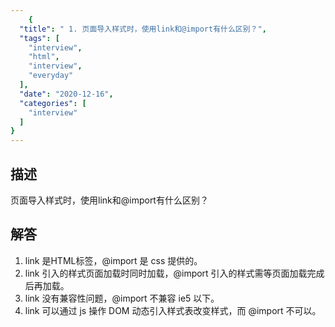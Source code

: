```yaml
---
    {
  "title": " 1. 页面导入样式时，使用link和@import有什么区别？",
  "tags": [
    "interview",
    "html",
    "interview",
    "everyday"
  ],
  "date": "2020-12-16",
  "categories": [
    "interview"
  ]
}
---
```

    

## 描述
  页面导入样式时，使用link和@import有什么区别？

## 解答
1. link 是HTML标签，@import 是 css 提供的。
2. link 引入的样式页面加载时同时加载，@import 引入的样式需等页面加载完成后再加载。
3. link 没有兼容性问题，@import 不兼容 ie5 以下。
4. link 可以通过 js 操作 DOM 动态引入样式表改变样式，而 @import 不可以。


